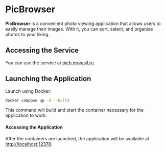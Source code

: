 # PicBrowser

**PicBrowser** is a convenient photo viewing application that allows users to easily manage their images. With it, you can sort, select, and organize photos to your liking.

## Accessing the Service

You can use the service at [picb.mrvasil.ru](https://picb.mrvasil.ru/).

## Launching the Application

Launch using Docker:
```bash
docker compose up -d --build
```

This command will build and start the container necessary for the application to work.

#### Accessing the Application

After the containers are launched, the application will be available at [http://localhost:12378](http://localhost:12378).



